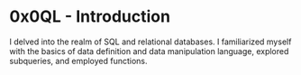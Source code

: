 # 0x0QL - Introduction

I delved into the realm of SQL and relational databases. I familiarized myself with the basics of data definition and data manipulation language, explored subqueries, and employed functions.
